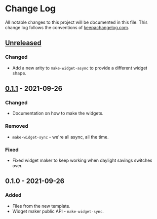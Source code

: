 # Change Log
All notable changes to this project will be documented in this file. This change log follows the conventions of [keepachangelog.com](http://keepachangelog.com/).

## [Unreleased]
### Changed
- Add a new arity to `make-widget-async` to provide a different widget shape.

## [0.1.1] - 2021-09-26
### Changed
- Documentation on how to make the widgets.

### Removed
- `make-widget-sync` - we're all async, all the time.

### Fixed
- Fixed widget maker to keep working when daylight savings switches over.

## 0.1.0 - 2021-09-26
### Added
- Files from the new template.
- Widget maker public API - `make-widget-sync`.

[Unreleased]: https://github.com/your-name/app-teleporter-cmd/compare/0.1.1...HEAD
[0.1.1]: https://github.com/your-name/app-teleporter-cmd/compare/0.1.0...0.1.1
